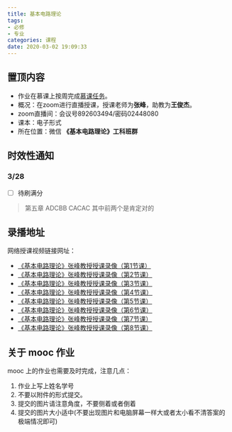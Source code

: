 ```yaml
---
title: 基本电路理论
tags: 
- 必修
- 专业
categories: 课程
date: 2020-03-02 19:09:33
---
```


## 置顶内容

- 作业在慕课上按周完成[慕课任务](https://www.cnmooc.org/portal/course/72/14823.mooc)。
- 概况：在zoom进行直播授课，授课老师为**张峰**，助教为**王俊杰**。
- zoom直播间：会议号892603494/密码02448080
- 课本：电子形式
- 所在位置：微信 **《基本电路理论》工科班群**

## 时效性通知

### 3/28

- [ ] 待刷满分

> 第五章
> ADCBB
> CACAC
> 其中前两个是肯定对的

<!--more-->

## 录播地址

网络授课视频链接网址：

- [《基本电路理论》张峰教授授课录像（第1节课）](https://v.sjtu.edu.cn/course/opencourseshare6976.html)
- [《基本电路理论》张峰教授授课录像（第2节课）](https://v.sjtu.edu.cn/course/opencourseshare6977.html)
- [《基本电路理论》张峰教授授课录像（第3节课）](https://v.sjtu.edu.cn/course/opencourseshare6978.html)
- [《基本电路理论》张峰教授授课录像（第4节课）](https://v.sjtu.edu.cn/course/opencourseshare6979.html)
- [《基本电路理论》张峰教授授课录像（第5节课）](https://v.sjtu.edu.cn/course/opencourseshare7006.html)
- [《基本电路理论》张峰教授授课录像（第6节课）](https://v.sjtu.edu.cn/course/opencourseshare7007.html)
- [《基本电路理论》张峰教授授课录像（第7节课）](https://v.sjtu.edu.cn/course/opencourseshare7076.html)
- [《基本电路理论》张峰教授授课录像（第8节课）](https://v.sjtu.edu.cn/course/opencourseshare7077.html)

## 关于 mooc 作业

mooc 上的作业也需要及时完成，注意几点：

1. 作业上写上姓名学号
2. 不要以附件的形式提交。
3. 提交的图片请注意角度，不要侧着或者倒着
4. 提交的图片大小适中(不要出现图片和电脑屏幕一样大或者太小看不清答案的极端情况即可)

